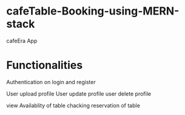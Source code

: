 # cafeTable-Booking-using-MERN-stack

cafeEra App

# Functionalities

Authentication on login and register

User upload profile
User update profile
user delete profile

view Availablity of table
chacking reservation of table
